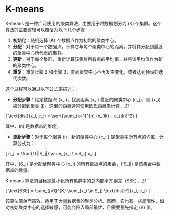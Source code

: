 # K-means
K-means 是一种广泛使用的聚类算法，主要用于将数据划分为 \(K\) 个集群。这个算法的主要逻辑可以概括为以下几个步骤：

1. **初始化**：随机选择 \(K\) 个数据点作为初始的聚类中心。
2. **分配**：对于每一个数据点，计算它与每个聚类中心的距离，并将其分配到最近的聚类中心所代表的集群。
3. **更新**：对于每个集群，重新计算该集群所有点的平均值，并将该平均值作为新的聚类中心。
4. **重复**：重复步骤 2 和步骤 3，直到聚类中心不再发生变化，或者达到预设的迭代次数。

这个过程可以通过以下公式来描述：

- **分配步骤**：给定数据点 \(x_i\)，找到距离 \(x_i\) 最近的聚类中心 \(c_j\)，则 \(x_i\) 被分配到聚类 \(j\)。这里的距离通常使用欧氏距离来计算，即：

\[
\text{dist}(x_i, c_j) = \sqrt{\sum_{k=1}^{n} (x_{ik} - c_{jk})^2}
\]

其中，\(n\) 是数据点的维度。

- **更新步骤**：对于每个聚类 \(j\)，新的聚类中心 \(c_j'\) 是聚类中所有点的均值，计算公式为：

\[
c_j' = \frac{1}{|S_j|} \sum_{x_i \in S_j} x_i
\]

其中，\(S_j\) 是分配给聚类中心 \(c_j\) 的所有数据点的集合，\(|S_j|\) 是该集合中数据点的数量。

K-means 算法的目标是最小化所有集群中的总内部平方误差（SSE），即：

\[
\text{SSE} = \sum_{j=1}^{K} \sum_{x_i \in S_j} \text{dist}^2(x_i, c_j)
\]

该算法简单而高效，适用于大量数据集的聚类分析。然而，它也有一些局限性，如对初始聚类中心的选择敏感，可能会陷入局部最优，且需要预先指定 \(K\) 值。
